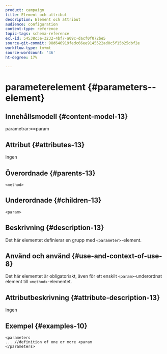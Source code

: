 ```yaml
---
product: campaign
title: Element och attribut
description: Element och attribut
audience: configuration
content-type: reference
topic-tags: schema-reference
exl-id: 54538c3e-3232-4bf7-a09c-dacf0f072be5
source-git-commit: 98d646919fedc66ee9145522ad0c5f15b25dbf2e
workflow-type: tm+mt
source-wordcount: '46'
ht-degree: 17%

---
```


# parameterelement {#parameters--element}

## Innehållsmodell {#content-model-13}

parametrar:==param

## Attribut {#attributes-13}

Ingen

## Överordnade {#parents-13}

`<method>`

## Underordnade {#children-13}

`<param>`

## Beskrivning {#description-13}

Det här elementet definierar en grupp med `<parameter>`-element.

## Använd och använd {#use-and-context-of-use-8}

Det här elementet är obligatoriskt, även för ett enskilt `<param>`-underordnat element till `<method>`-elementet.

## Attributbeskrivning {#attribute-description-13}

Ingen

## Exempel {#examples-10}

```
<parameters
... //definition of one or more <param
</parameters>
```
